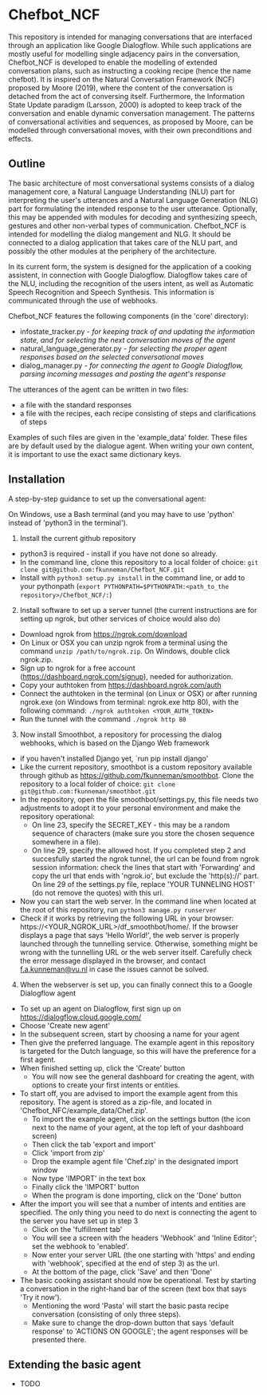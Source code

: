 # Chefbot_NCF

This repository is intended for managing conversations that are interfaced through an application like Google Dialogflow. While such applications are mostly useful for modelling single adjacency pairs in the conversation, Chefbot_NCF is developed to enable the modelling of extended conversation plans, such as instructing a cooking recipe (hence the name chefbot). It is inspired on the Natural Conversation Framework (NCF) proposed by Moore (2019), where the content of the conversation is detached from the act of conversing itself. Furthermore, the Information State Update paradigm (Larsson, 2000) is adopted to keep track of the conversation and enable dynamic conversation management. The patterns of conversational activities and sequences, as proposed by Moore, can be modelled through conversational moves, with their own preconditions and effects.

## Outline

The basic architecture of most conversational systems consists of a dialog management core, a Natural Language Understanding (NLU) part for interpreting the user's utterances and a Natural Language Generation (NLG) part for formulating the intended response to the user utterance. Optionally, this may be appended with modules for decoding and synthesizing speech, gestures and other non-verbal types of communication. Chefbot_NCF is intended for modelling the dialog mangement and NLG. It should be connected to a dialog application that takes care of the NLU part, and possibly the other modules at the periphery of the architecture.

In its current form, the system is designed for the application of a cooking assistent, in connection with Google Dialogflow. Dialogflow takes care of the NLU, including the recognition of the users intent, as well as Automatic Speech Recognition and Speech Synthesis. This information is communicated through the use of webhooks.

Chefbot_NCF features the following components (in the 'core' directory):

* infostate_tracker.py - *for keeping track of and updating the information state, and for selecting the next conversation moves of the agent*
* natural_language_generator.py - *for selecting the proper agent responses based on the selected conversational moves*
* dialog_manager.py - *for connecting the agent to Google Dialogflow, parsing incoming messages and posting the agent's response*

The utterances of the agent can be written in two files: 

* a file with the standard responses
* a file with the recipes, each recipe consisting of steps and clarifications of steps

Examples of such files are given in the 'example_data' folder. These files are by default used by the dialogue agent. When writing your own content, it is important to use the exact same dictionary keys.

## Installation

A step-by-step guidance to set up the conversational agent:

On Windows, use a Bash terminal (and you may have to use 'python' instead of 'python3 in the terminal').

1. Install the current github repository
  - python3 is required - install if you have not done so already.  
  - In the command line, clone this repository to a local folder of choice: `git clone git@github.com:fkunneman/Chefbot_NCF.git`
  - Install with `python3 setup.py install` in the command line, or add to your pythonpath (`export PYTHONPATH=$PYTHONPATH:<path_to_the repository>/Chefbot_NCF/:`)
  
2. Install software to set up a server tunnel (the current instructions are for setting up ngrok, but other services of choice would also do)
  - Download ngrok from https://ngrok.com/download
  - On Linux or OSX you can unzip ngrok from a terminal using the command `unzip /path/to/ngrok.zip`. On Windows, double click ngrok.zip. 
  - Sign up to ngrok for a free account (https://dashboard.ngrok.com/signup), needed for authorization.
  - Copy your authtoken from https://dashboard.ngrok.com/auth
  - Connect the authtoken in the terminal (on Linux or OSX) or after running ngrok.exe (on Windows from terminal: ngrok.exe http 80), with the following command: `./ngrok authtoken <YOUR_AUTH_TOKEN>`
  - Run the tunnel with the command `./ngrok http 80`
  
3. Now install Smoothbot, a repository for processing the dialog webhooks, which is based on the Django Web framework 
  - if you haven't installed Django yet, `run pip install django'
  - Like the current repository, smoothbot is a custom repository available through github as https://github.com/fkunneman/smoothbot. Clone the repository to a local folder of choice: `git clone git@github.com:fkunneman/smoothbot.git`
  - In the repository, open the file smoothbot/settings.py, this file needs two adjustments to adopt it to your personal environment and make the repository operational:
    - On line 23, specify the SECRET_KEY - this may be a random sequence of characters (make sure you store the chosen sequence somewhere in a file). 
    - On line 29, specify the allowed host. If you completed step 2 and succesfully started the ngrok tunnel, the url can be found from ngrok session information: check the lines that start with 'Forwarding' and copy the url that ends with 'ngrok.io', but exclude the 'http(s)://' part. On line 29 of the settings.py file, replace 'YOUR TUNNELING HOST' (do not remove the quotes) with this url. 
  - Now you can start the web server. In the command line when located at the root of this repository, run `python3 manage.py runserver`
  - Check if it works by retrieving the following URL in your browser: https://<YOUR_NGROK_URL>/df_smoothbot/home/. If the browser displays a page that says 'Hello World!', the web server is properly launched through the tunnelling service. Otherwise, something might be wrong with the tunnelling URL or the web server itself. Carefully check the error message displayed in the browser, and contact f.a.kunneman@vu.nl in case the issues cannot be solved.  

4. When the webserver is set up, you can finally connect this to a Google Dialogflow agent
  - To set up an agent on Dialogflow, first sign up on https://dialogflow.cloud.google.com/
  - Choose 'Create new agent'
  - In the subsequent screen, start by choosing a name for your agent
  - Then give the preferred language. The example agent in this repository is targeted for the Dutch language, so this will have the preference for a first agent.
  - When finished setting up, click the 'Create' button
    - You will now see the general dashboard for creating the agent, with options to create your first intents or entities. 
  - To start off, you are advised to import the example agent from this repository. The agent is stored as a zip-file, and located in 'Chefbot_NFC/example_data/Chef.zip'. 
    - To import the example agent, click on the settings button (the icon next to the name of your agent, at the top left of your dashboard screen)
    - Then click the tab 'export and import'
    - Click 'import from zip'
    - Drop the example agent file 'Chef.zip' in the designated import window
    - Now type 'IMPORT' in the text box
    - Finally click the 'IMPORT' button
    - When the program is done importing, click on the 'Done' button
  - After the import you will see that a number of intents and entities are specified. The only thing you need to do next is connecting the agent to the server you have set up in step 3
    - Click on the 'fulfillment tab'
    - You will see a screen with the headers 'Webhook' and 'Inline Editor'; set the webhook to 'enabled'. 
    - Now enter your server URL (the one starting with 'https' and ending with 'webhook', specified at the end of step 3) as the url.
    - At the bottom of the page, click 'Save' and then 'Done'
  - The basic cooking assistant should now be operational. Test by starting a conversation in the right-hand bar of the screen (text box that says 'Try it now'). 
    - Mentioning the word 'Pasta' will start the basic pasta recipe conversation (consisting of only three steps). 
    - Make sure to change the drop-down button that says 'default response' to 'ACTIONS ON GOOGLE'; the agent responses will be presented there.

## Extending the basic agent

* TODO

